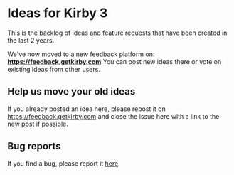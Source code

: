 # Ideas for Kirby 3

This is the backlog of ideas and feature requests that have been created in the last 2 years. 

We've now moved to a new feedback platform on: **https://feedback.getkirby.com**
You can post new ideas there or vote on existing ideas from other users. 

## Help us move your old ideas
If you already posted an idea here, please repost it on https://feedback.getkirby.com and close the issue here with a link to the new post if possible.

## Bug reports
If you find a bug, please report it [here](https://github.com/getkirby/kirby/issues).  
